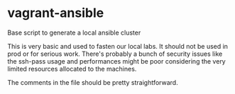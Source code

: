 # vagrant-ansible
Base script to generate a local ansible cluster 

This is very basic and used to fasten our local labs. It should not be used in prod or for serious work. There's probably a bunch of security issues like the ssh-pass usage and performances might be poor considering the very limited resources allocated to the machines.

The comments in the file should be pretty straightforward.
